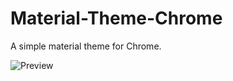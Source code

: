# Material-Theme-Chrome
A simple material theme for Chrome. 

![Preview](http://s24.postimg.org/mdfhb70fl/materila_theme_snapshot.jpg)



